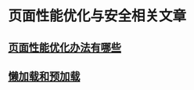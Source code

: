 # 页面性能优化与安全相关文章

## [页面性能优化办法有哪些](./页面性能优化办法有哪些/页面性能优化办法有哪些.md)

## [懒加载和预加载](./懒加载和预加载/懒加载和预加载.md)
